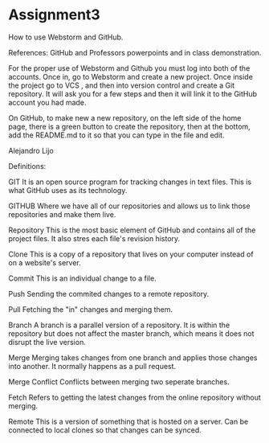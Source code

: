 # Assignment3

How to use Webstorm and GitHub.

References: GitHub and Professors powerpoints and in class demonstration.

For the proper use of Webstorm and Github you must log into both of the accounts. Once in, go to Webstorm and create a new project. Once inside the project go to VCS , and then into version control and create a Git repository. It will ask you for a few steps and then it will link it to the GitHub account you had made. 

On GitHub, to make new a new repository, on the left side of the home page, there is a green button to create the repository, then at the bottom, add the README.md to it so that you can type in the file and edit.

Alejandro Lijo

Definitions:

GIT
It is an open source program for tracking changes in text files. This is what GitHub uses as its technology.

GITHUB
Where we have all of our repositories and allows us to link those repositories and make them live.

Repository
This is the most basic element of GitHub and contains all of the project files. It also stres each file's revision history.

Clone
This is a copy of a repository that lives on your computer instead of on a website's server.

Commit
This is an individual change to a file.

Push
Sending the commited changes to a remote repository.

Pull
Fetching the "in" changes and merging them. 

Branch
A branch is a parallel version of a repository. It is within the repository but does not affect the master branch, which means it does not disrupt the live version.

Merge
Merging takes changes from one branch and applies those changes into another. It normally happens as a pull request.

Merge Conflict
Conflicts between merging two seperate branches.

Fetch
Refers to getting the latest changes from the online repository without merging.

Remote
This is a version of something that is hosted on a server. Can be connected to local clones so that changes can be synced.


